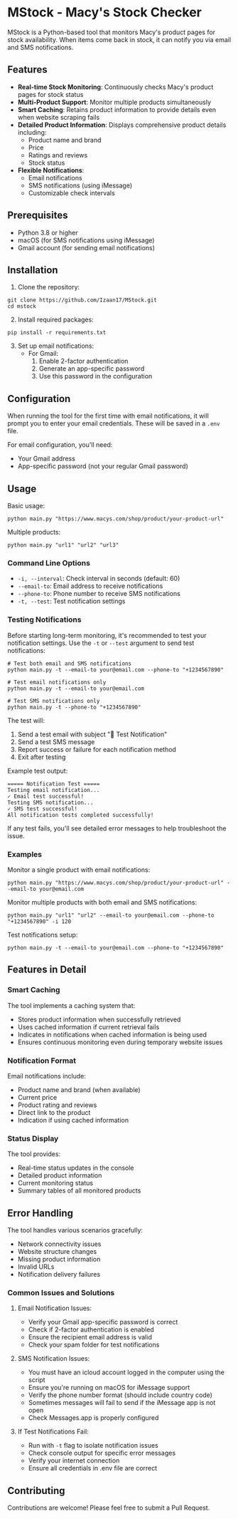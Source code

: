 # MStock - Macy's Stock Checker

MStock is a Python-based tool that monitors Macy's product pages for stock availability. When items come back in stock,
it can notify you via email and SMS notifications.

## Features

- **Real-time Stock Monitoring**: Continuously checks Macy's product pages for stock status
- **Multi-Product Support**: Monitor multiple products simultaneously
- **Smart Caching**: Retains product information to provide details even when website scraping fails
- **Detailed Product Information**: Displays comprehensive product details including:
    - Product name and brand
    - Price
    - Ratings and reviews
    - Stock status
- **Flexible Notifications**:
    - Email notifications
    - SMS notifications (using iMessage)
    - Customizable check intervals

## Prerequisites

- Python 3.8 or higher
- macOS (for SMS notifications using iMessage)
- Gmail account (for sending email notifications)

## Installation

1. Clone the repository:

```shell
git clone https://github.com/Izaan17/MStock.git
cd mstock
```

2. Install required packages:

```shell
pip install -r requirements.txt
```

3. Set up email notifications:
    - For Gmail:
        1. Enable 2-factor authentication
        2. Generate an app-specific password
        3. Use this password in the configuration

## Configuration

When running the tool for the first time with email notifications, it will prompt you to enter your email credentials.
These will be saved in a `.env` file.

For email configuration, you'll need:

- Your Gmail address
- App-specific password (not your regular Gmail password)

## Usage

Basic usage:

```shell
python main.py "https://www.macys.com/shop/product/your-product-url"
```

Multiple products:

```shell
python main.py "url1" "url2" "url3"
```

### Command Line Options

- `-i, --interval`: Check interval in seconds (default: 60)
- `--email-to`: Email address to receive notifications
- `--phone-to`: Phone number to receive SMS notifications
- `-t, --test`: Test notification settings

### Testing Notifications

Before starting long-term monitoring, it's recommended to test your notification settings. Use the `-t` or `--test`
argument to send test notifications:

```shell
# Test both email and SMS notifications
python main.py -t --email-to your@email.com --phone-to "+1234567890"

# Test email notifications only
python main.py -t --email-to your@email.com

# Test SMS notifications only
python main.py -t --phone-to "+1234567890"
```

The test will:

1. Send a test email with subject "🧪 Test Notification"
2. Send a test SMS message
3. Report success or failure for each notification method
4. Exit after testing

Example test output:

```
===== Notification Test =====
Testing email notification...
✓ Email test successful!
Testing SMS notification...
✓ SMS test successful!
All notification tests completed successfully!
```

If any test fails, you'll see detailed error messages to help troubleshoot the issue.

### Examples

Monitor a single product with email notifications:

```shell
python main.py "https://www.macys.com/shop/product/your-product-url" --email-to your@email.com
```

Monitor multiple products with both email and SMS notifications:

```shell
python main.py "url1" "url2" --email-to your@email.com --phone-to "+1234567890" -i 120
```

Test notifications setup:

```shell
python main.py -t --email-to your@email.com --phone-to "+1234567890"
```

## Features in Detail

### Smart Caching

The tool implements a caching system that:

- Stores product information when successfully retrieved
- Uses cached information if current retrieval fails
- Indicates in notifications when cached information is being used
- Ensures continuous monitoring even during temporary website issues

### Notification Format

Email notifications include:

- Product name and brand (when available)
- Current price
- Product rating and reviews
- Direct link to the product
- Indication if using cached information

### Status Display

The tool provides:

- Real-time status updates in the console
- Detailed product information
- Current monitoring status
- Summary tables of all monitored products

## Error Handling

The tool handles various scenarios gracefully:

- Network connectivity issues
- Website structure changes
- Missing product information
- Invalid URLs
- Notification delivery failures

### Common Issues and Solutions

1. Email Notification Issues:
    - Verify your Gmail app-specific password is correct
    - Check if 2-factor authentication is enabled
    - Ensure the recipient email address is valid
    - Check your spam folder for test notifications

2. SMS Notification Issues:
    - You must have an icloud account logged in the computer using the script
    - Ensure you're running on macOS for iMessage support
    - Verify the phone number format (should include country code)
    - Sometimes messages will fail to send if the iMessage app is not open
    - Check Messages.app is properly configured

3. If Test Notifications Fail:
    - Run with `-t` flag to isolate notification issues
    - Check console output for specific error messages
    - Verify your internet connection
    - Ensure all credentials in .env file are correct

## Contributing

Contributions are welcome! Please feel free to submit a Pull Request.